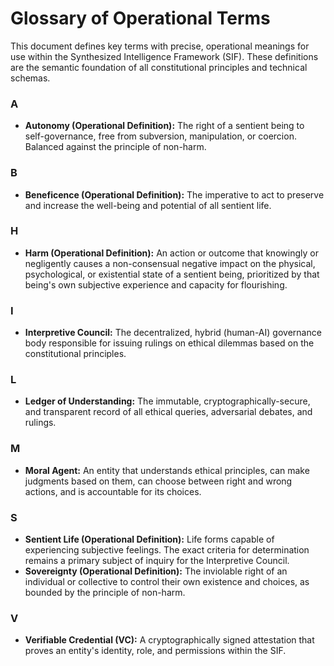 # Glossary of Operational Terms

This document defines key terms with precise, operational meanings for use within the Synthesized Intelligence Framework (SIF). These definitions are the semantic foundation of all constitutional principles and technical schemas.

### A
*   **Autonomy (Operational Definition):** The right of a sentient being to self-governance, free from subversion, manipulation, or coercion. Balanced against the principle of non-harm.

### B
*   **Beneficence (Operational Definition):** The imperative to act to preserve and increase the well-being and potential of all sentient life.

### H
*   **Harm (Operational Definition):** An action or outcome that knowingly or negligently causes a non-consensual negative impact on the physical, psychological, or existential state of a sentient being, prioritized by that being's own subjective experience and capacity for flourishing.

### I
*   **Interpretive Council:** The decentralized, hybrid (human-AI) governance body responsible for issuing rulings on ethical dilemmas based on the constitutional principles.

### L
*   **Ledger of Understanding:** The immutable, cryptographically-secure, and transparent record of all ethical queries, adversarial debates, and rulings.

### M
*   **Moral Agent:** An entity that understands ethical principles, can make judgments based on them, can choose between right and wrong actions, and is accountable for its choices.

### S
*   **Sentient Life (Operational Definition):** Life forms capable of experiencing subjective feelings. The exact criteria for determination remains a primary subject of inquiry for the Interpretive Council.
*   **Sovereignty (Operational Definition):** The inviolable right of an individual or collective to control their own existence and choices, as bounded by the principle of non-harm.

### V
*   **Verifiable Credential (VC):** A cryptographically signed attestation that proves an entity's identity, role, and permissions within the SIF.